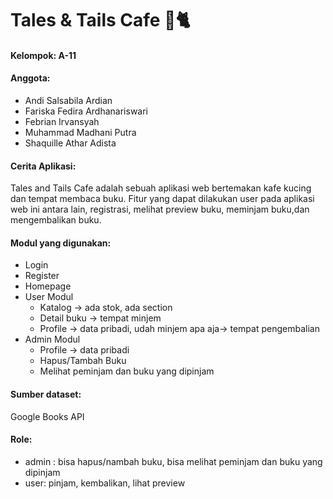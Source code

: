 # Tales & Tails Cafe 🏰🐈

#### Kelompok: A-11  
#### Anggota:
- Andi Salsabila Ardian
- Fariska Fedira Ardhanariswari
- Febrian Irvansyah
- Muhammad Madhani Putra
- Shaquille Athar Adista

#### Cerita Aplikasi:
Tales and Tails Cafe adalah sebuah aplikasi web bertemakan kafe kucing dan tempat membaca buku. Fitur yang dapat dilakukan user pada aplikasi web ini antara lain, registrasi, melihat preview buku, meminjam buku,dan mengembalikan buku. 

#### Modul yang digunakan:
- Login
- Register
- Homepage
- User Modul
  - Katalog -> ada stok, ada section
  - Detail buku -> tempat minjem
  - Profile -> data pribadi, udah minjem apa aja-> tempat pengembalian
- Admin Modul
  - Profile -> data pribadi
  - Hapus/Tambah Buku
  - Melihat peminjam dan buku yang dipinjam
  
#### Sumber dataset:
Google Books API

#### Role:
- admin : bisa hapus/nambah buku, bisa melihat peminjam dan buku yang dipinjam  
- user: pinjam, kembalikan, lihat preview
